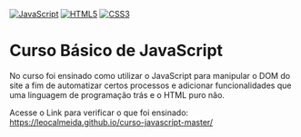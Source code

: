 [![JavaScript](https://img.shields.io/badge/JavaScript-F2BB19)](https://www.javascript.com/)
[![HTML5](https://img.shields.io/badge/HTML5-ED2C17)](https://www.w3schools.com/html/html_intro.asp)
[![CSS3](https://img.shields.io/badge/CSS3-003BF9)](https://www.w3schools.com/html/html_intro.asp)

# Curso Básico de JavaScript

No curso foi ensinado como utilizar o JavaScript para manipular o DOM do site a fim de automatizar certos processos e adicionar funcionalidades que uma linguagem de programação trás e o HTML puro não.

Acesse o Link para verificar o que foi ensinado: https://leocalmeida.github.io/curso-javascript-master/
